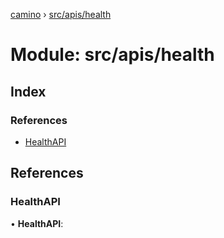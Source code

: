 [camino](../README.md) › [src/apis/health](src_apis_health.md)

# Module: src/apis/health

## Index

### References

* [HealthAPI](src_apis_health.md#healthapi)

## References

###  HealthAPI

• **HealthAPI**:
